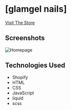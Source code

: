 # [glamgel nails]

<a href="https://www.glamgelnails.com/">Visit The Store</a>


## Screenshots

![Homepage](https://i.ibb.co/5jTbG8v/screencapture-smileoptics-2024-05-09-12-27-38.png)



## Technologies Used

- Shopify
- HTML
- CSS
- JavaScript
- liquid
- scss



